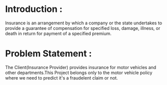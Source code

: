 # Introduction : 
Insurance is an arrangement by which a company or the state undertakes to provide a guarantee of compensation for specified loss, damage, illness, or death in return for payment of a specified premium.

# Problem Statement : 
The Client(Insurance Provider) provides insurance for motor vehicles and other departments.This Project belongs only to the motor vehicle policy where we need to predict it's a fraudelent claim or not.


